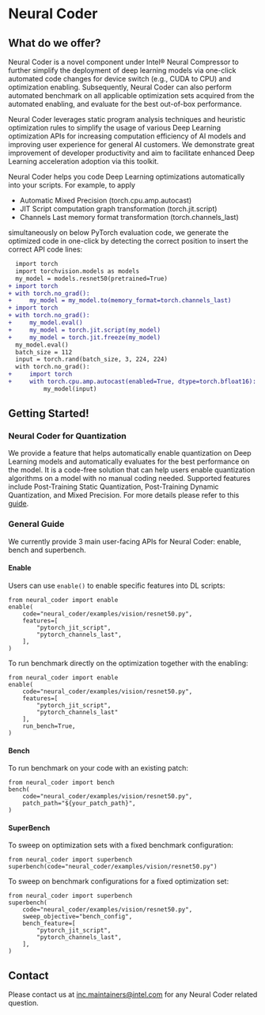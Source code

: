 Neural Coder
===========================
## What do we offer?

Neural Coder is a novel component under Intel® Neural Compressor to further simplify the deployment of deep learning models via one-click automated code changes for device switch (e.g., CUDA to CPU) and optimization enabling. Subsequently, Neural Coder can also perform automated benchmark on all applicable optimization sets acquired from the automated enabling, and evaluate for the best out-of-box performance.

Neural Coder leverages static program analysis techniques and heuristic optimization rules to simplify the usage of various Deep Learning optimization APIs for increasing computation efficiency of AI models and improving user experience for general AI customers. We demonstrate great improvement of developer productivity and aim to facilitate enhanced Deep Learning acceleration adoption via this toolkit.

Neural Coder helps you code Deep Learning optimizations automatically into your scripts. For example, to apply 
- Automatic Mixed Precision (torch.cpu.amp.autocast)
- JIT Script computation graph transformation (torch.jit.script)
- Channels Last memory format transformation (torch.channels_last)

simultaneously on below PyTorch evaluation code, we generate the optimized code in one-click by detecting the correct position to insert the correct API code lines:
```diff
  import torch
  import torchvision.models as models
  my_model = models.resnet50(pretrained=True)
+ import torch
+ with torch.no_grad():
+     my_model = my_model.to(memory_format=torch.channels_last)
+ import torch
+ with torch.no_grad():
+     my_model.eval()
+     my_model = torch.jit.script(my_model)
+     my_model = torch.jit.freeze(my_model)
  my_model.eval()
  batch_size = 112
  input = torch.rand(batch_size, 3, 224, 224)
  with torch.no_grad():
+     import torch
+     with torch.cpu.amp.autocast(enabled=True, dtype=torch.bfloat16):
          my_model(input)
```

## Getting Started!

### Neural Coder for Quantization
We provide a feature that helps automatically enable quantization on Deep Learning models and automatically evaluates for the best performance on the model. It is a code-free solution that can help users enable quantization algorithms on a model with no manual coding needed. Supported features include Post-Training Static Quantization, Post-Training Dynamic Quantization, and Mixed Precision. For more details please refer to this [guide](docs/AutoQuant.md).

### General Guide
We currently provide 3 main user-facing APIs for Neural Coder: enable, bench and superbench.
#### Enable
Users can use ```enable()``` to enable specific features into DL scripts:
```
from neural_coder import enable
enable(
    code="neural_coder/examples/vision/resnet50.py",
    features=[
        "pytorch_jit_script",
        "pytorch_channels_last",
    ],
)
```
To run benchmark directly on the optimization together with the enabling:
```
from neural_coder import enable
enable(
    code="neural_coder/examples/vision/resnet50.py",
    features=[
        "pytorch_jit_script",
        "pytorch_channels_last"
    ],
    run_bench=True,
)
```
#### Bench
To run benchmark on your code with an existing patch:
```
from neural_coder import bench
bench(
    code="neural_coder/examples/vision/resnet50.py",
    patch_path="${your_patch_path}",
)
```
#### SuperBench
To sweep on optimization sets with a fixed benchmark configuration:
```
from neural_coder import superbench
superbench(code="neural_coder/examples/vision/resnet50.py")
```
To sweep on benchmark configurations for a fixed optimization set:
```
from neural_coder import superbench
superbench(
    code="neural_coder/examples/vision/resnet50.py",
    sweep_objective="bench_config",
    bench_feature=[
        "pytorch_jit_script",
        "pytorch_channels_last",
    ],
)
```

## Contact
Please contact us at [inc.maintainers@intel.com](mailto:inc.maintainers@intel.com) for any Neural Coder related question.
